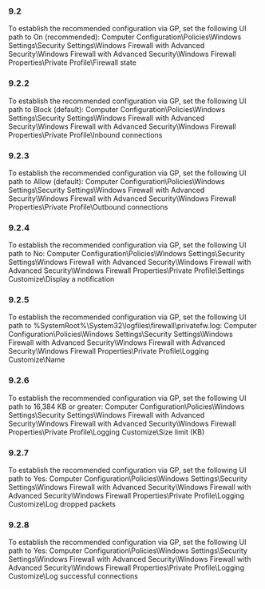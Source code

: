 
### 9.2  
To establish the recommended configuration via GP, set the following UI path to On 
(recommended): 
Computer Configuration\Policies\Windows Settings\Security Settings\Windows 
Firewall with Advanced Security\Windows Firewall with Advanced 
Security\Windows Firewall Properties\Private Profile\Firewall state   
### 9.2.2  
To establish the recommended configuration via GP, set the following UI path to Block 
(default): 
Computer Configuration\Policies\Windows Settings\Security Settings\Windows 
Firewall with Advanced Security\Windows Firewall with Advanced 
Security\Windows Firewall Properties\Private Profile\Inbound connections 

### 9.2.3  
To establish the recommended configuration via GP, set the following UI path to Allow 
(default): 
Computer Configuration\Policies\Windows Settings\Security Settings\Windows 
Firewall with Advanced Security\Windows Firewall with Advanced 
Security\Windows Firewall Properties\Private Profile\Outbound connections 

### 9.2.4  
To establish the recommended configuration via GP, set the following UI path to No: 
Computer Configuration\Policies\Windows Settings\Security Settings\Windows 
Firewall with Advanced Security\Windows Firewall with Advanced 
Security\Windows Firewall Properties\Private Profile\Settings 
Customize\Display a notification   
### 9.2.5  
To establish the recommended configuration via GP, set the following UI path to 
%SystemRoot%\System32\logfiles\firewall\privatefw.log: 
Computer Configuration\Policies\Windows Settings\Security Settings\Windows 
Firewall with Advanced Security\Windows Firewall with Advanced 
Security\Windows Firewall Properties\Private Profile\Logging Customize\Name 

### 9.2.6  
To establish the recommended configuration via GP, set the following UI path to 16,384 KB 
or greater: 
Computer Configuration\Policies\Windows Settings\Security Settings\Windows 
Firewall with Advanced Security\Windows Firewall with Advanced 
Security\Windows Firewall Properties\Private Profile\Logging Customize\Size 
limit (KB) 
   
### 9.2.7  
To establish the recommended configuration via GP, set the following UI path to Yes: 
Computer Configuration\Policies\Windows Settings\Security Settings\Windows 
Firewall with Advanced Security\Windows Firewall with Advanced 
Security\Windows Firewall Properties\Private Profile\Logging Customize\Log 
dropped packets 
   
### 9.2.8  
To establish the recommended configuration via GP, set the following UI path to Yes: 
Computer Configuration\Policies\Windows Settings\Security Settings\Windows 
Firewall with Advanced Security\Windows Firewall with Advanced 
Security\Windows Firewall Properties\Private Profile\Logging Customize\Log 
successful connections 
   